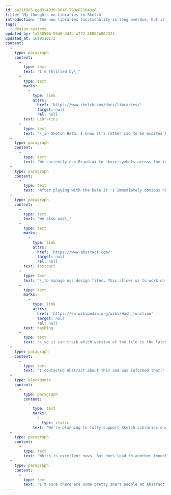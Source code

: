 ```yaml
---
id: aa21f803-eed3-4030-964f-799e071049c6
title: 'My thoughts on Libraries in Sketch'
introduction: 'The new libraries functionality is long overdue, but is it any good?'
tags:
  - design-systems
updated_by: 1a730506-93d6-4d2b-a772-38062b802324
updated_at: 1619510172
content:
  -
    type: paragraph
    content:
      -
        type: text
        text: "I’m thrilled by\_"
      -
        type: text
        marks:
          -
            type: link
            attrs:
              href: 'https://www.sketch.com/docs/libraries/'
              target: null
              rel: null
        text: Libraries
      -
        type: text
        text: "\_in Sketch Beta. I know it’s rather sad to be excited by a new feature in the software, however, I’ve been waiting for this particular bit of functionality ever since we started using Sketch to manage our design pattern library."
  -
    type: paragraph
    content:
      -
        type: text
        text: 'We currently use Brand.ai to share symbols across the team. This works surprisingly well for a third-party add-on, especially given the fact we have 100’s of symbols in our library. But it’s not cheap, and had always felt like a bit of a stop-gap. The most obvious place for shared symbols has always been within Sketch itself.'
  -
    type: paragraph
    content:
      -
        type: text
        text: 'After playing with the beta it''s immediately obvious how useful this will be with minimum change to our workflow. No more two-step publishing; making changes to the master sketch library file, then exporting to brand.ai. Now we simply have to save the master file and all users are alerted to the update. We can simply remove brand.ai from the process. Nice.'
  -
    type: paragraph
    content:
      -
        type: text
        text: "We also use\_"
      -
        type: text
        marks:
          -
            type: link
            attrs:
              href: 'https://www.abstract.com/'
              target: null
              rel: null
        text: Abstract
      -
        type: text
        text: "\_to manage our design files. This allows us to work on the same file at the same time without fear of overwriting each other’s work. Herein lies a problem: Sketch libraries rely on the fact that the library is a single file in a known location. Make an update to that file, and Sketch picks up the changes. However, Abstract uses filename\_"
      -
        type: text
        marks:
          -
            type: link
            attrs:
              href: 'https://en.wikipedia.org/wiki/Hash_function'
              target: null
              rel: null
        text: hashing
      -
        type: text
        text: "\_so it can track which version of the file is the latest, and allow rollbacks. Merge in a change from a branch and the master filename changes."
  -
    type: paragraph
    content:
      -
        type: text
        text: 'I contacted Abstract about this and was informed that:'
  -
    type: blockquote
    content:
      -
        type: paragraph
        content:
          -
            type: text
            marks:
              -
                type: italic
            text: 'We’re planning to fully support Sketch Libraries once it’s out of beta. Keep an eye out for updates!'
  -
    type: paragraph
    content:
      -
        type: text
        text: 'Which is excellent news. But does lead to another thought: Maybe we should start publishing versions of the pattern library. That is, once changes have been made, reviewed and approved in Abstract, we then “publish” a new version to a shared drive. Maybe this workflow would give us greater control over what’s in everyone’s shared libraries, so we’re guaranteed to all be designing with the same set of elements.'
  -
    type: paragraph
    content:
      -
        type: text
        text: 'I’m sure there are some pretty smart people at Abstract thinking about this, so I’m excited — I need to get out more—to see what they come up with.'
---
```

